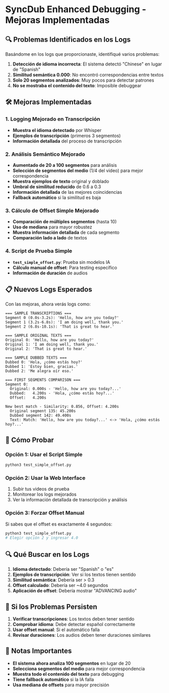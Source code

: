 # SyncDub Enhanced Debugging - Mejoras Implementadas

## 🔍 Problemas Identificados en los Logs

Basándome en los logs que proporcionaste, identifiqué varios problemas:

1. **Detección de idioma incorrecta**: El sistema detectó "Chinese" en lugar de "Spanish"
2. **Similitud semántica 0.000**: No encontró correspondencias entre textos
3. **Solo 20 segmentos analizados**: Muy pocos para detectar patrones
4. **No se mostraba el contenido del texto**: Imposible debuggear

## 🛠️ Mejoras Implementadas

### 1. **Logging Mejorado en Transcripción**
- **Muestra el idioma detectado** por Whisper
- **Ejemplos de transcripción** (primeros 3 segmentos)
- **Información detallada** del proceso de transcripción

### 2. **Análisis Semántico Mejorado**
- **Aumentado de 20 a 100 segmentos** para análisis
- **Selección de segmentos del medio** (1/4 del video) para mejor correspondencia
- **Muestra ejemplos de texto** original y doblado
- **Umbral de similitud reducido** de 0.6 a 0.3
- **Información detallada** de las mejores coincidencias
- **Fallback automático** si la similitud es baja

### 3. **Cálculo de Offset Simple Mejorado**
- **Comparación de múltiples segmentos** (hasta 10)
- **Uso de mediana** para mayor robustez
- **Muestra información detallada** de cada segmento
- **Comparación lado a lado** de textos

### 4. **Script de Prueba Simple**
- **`test_simple_offset.py`**: Prueba sin modelos IA
- **Cálculo manual de offset**: Para testing específico
- **Información de duración** de audios

## 📋 Nuevos Logs Esperados

Con las mejoras, ahora verás logs como:

```
=== SAMPLE TRANSCRIPTIONS ===
Segment 0 (0.0s-3.2s): 'Hello, how are you today?'
Segment 1 (3.2s-6.8s): 'I am doing well, thank you.'
Segment 2 (6.8s-10.1s): 'That is great to hear.'

=== SAMPLE ORIGINAL TEXTS ===
Original 0: 'Hello, how are you today?'
Original 1: 'I am doing well, thank you.'
Original 2: 'That is great to hear.'

=== SAMPLE DUBBED TEXTS ===
Dubbed 0: 'Hola, ¿cómo estás hoy?'
Dubbed 1: 'Estoy bien, gracias.'
Dubbed 2: 'Me alegra oír eso.'

=== FIRST SEGMENTS COMPARISON ===
Segment 0:
  Original: 0.000s - 'Hello, how are you today?...'
  Dubbed:   4.200s - 'Hola, ¿cómo estás hoy?...'
  Offset:   4.200s

New best match - Similarity: 0.856, Offset: 4.200s
  Original segment 135: 45.200s
  Dubbed segment 142: 49.400s
  Text: Match: 'Hello, how are you today?...' <-> 'Hola, ¿cómo estás hoy?...'
```

## 🧪 Cómo Probar

### Opción 1: Usar el Script Simple
```bash
python3 test_simple_offset.py
```

### Opción 2: Usar la Web Interface
1. Subir tus videos de prueba
2. Monitorear los logs mejorados
3. Ver la información detallada de transcripción y análisis

### Opción 3: Forzar Offset Manual
Si sabes que el offset es exactamente 4 segundos:
```bash
python3 test_simple_offset.py
# Elegir opción 2 y ingresar 4.0
```

## 🔍 Qué Buscar en los Logs

1. **Idioma detectado**: Debería ser "Spanish" o "es"
2. **Ejemplos de transcripción**: Ver si los textos tienen sentido
3. **Similitud semántica**: Debería ser > 0.3
4. **Offset calculado**: Debería ser ~4.0 segundos
5. **Aplicación de offset**: Debería mostrar "ADVANCING audio"

## 🚨 Si los Problemas Persisten

1. **Verificar transcripciones**: Los textos deben tener sentido
2. **Comprobar idioma**: Debe detectar español correctamente
3. **Usar offset manual**: Si el automático falla
4. **Revisar duraciones**: Los audios deben tener duraciones similares

## 📝 Notas Importantes

- **El sistema ahora analiza 100 segmentos** en lugar de 20
- **Selecciona segmentos del medio** para mejor correspondencia
- **Muestra todo el contenido del texto** para debugging
- **Tiene fallback automático** si la IA falla
- **Usa mediana de offsets** para mayor precisión 